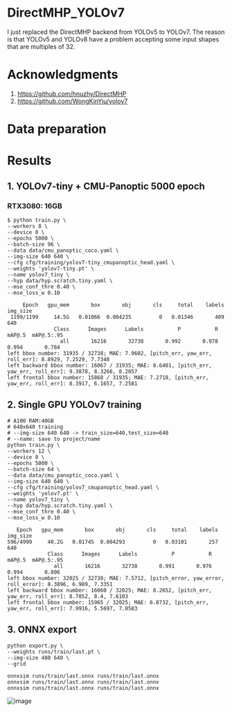 # DirectMHP_YOLOv7
I just replaced the DirectMHP backend from YOLOv5 to YOLOv7. The reason is that YOLOv5 and YOLOv8 have a problem accepting some input shapes that are multiples of 32.

# Acknowledgments
1. https://github.com/hnuzhy/DirectMHP
2. https://github.com/WongKinYiu/yolov7

# Data preparation

# Results
## 1. YOLOv7-tiny + CMU-Panoptic 5000 epoch
### RTX3080: 16GB
```
$ python train.py \
--workers 8 \
--device 0 \
--epochs 5000 \
--batch-size 96 \
--data data/cmu_panoptic_coco.yaml \
--img-size 640 640 \
--cfg cfg/training/yolov7-tiny_cmupanoptic_head.yaml \
--weights 'yolov7-tiny.pt' \
--name yolov7_tiny \
--hyp data/hyp.scratch.tiny.yaml \
--mse_conf_thre 0.40 \
--mse_loss_w 0.10

     Epoch   gpu_mem       box       obj       cls     total    labels  img_size
 1199/1199     14.5G   0.01066  0.004235         0   0.01346       409       640
               Class      Images      Labels           P           R      mAP@.5  mAP@.5:.95
                 all       16216       32738       0.992       0.978       0.994       0.784
left bbox number: 31935 / 32738; MAE: 7.9602, [pitch_err, yaw_err, roll_err]: 8.8929, 7.2529, 7.7348
left backward bbox number: 16067 / 31935; MAE: 8.6401, [pitch_err, yaw_err, roll_err]: 9.3878, 8.3266, 8.2057
left frontal bbox number: 15868 / 31935; MAE: 7.2718, [pitch_err, yaw_err, roll_err]: 8.3917, 6.1657, 7.2581
```

## 2. Single GPU YOLOv7 training
```
# A100 RAM:40GB
# 640x640 training
# --img-size 640 640 -> train_size=640,test_size=640
# --name: save to project/name
python train.py \
--workers 12 \
--device 0 \
--epochs 5000 \
--batch-size 64 \
--data data/cmu_panoptic_coco.yaml \
--img-size 640 640 \
--cfg cfg/training/yolov7_cmupanoptic_head.yaml \
--weights 'yolov7.pt' \
--name yolov7_tiny \
--hyp data/hyp.scratch.tiny.yaml \
--mse_conf_thre 0.40 \
--mse_loss_w 0.10

   Epoch   gpu_mem       box       obj       cls     total    labels  img_size
596/4999     40.2G   0.01745  0.004293         0   0.03101       257       640
             Class      Images      Labels           P           R      mAP@.5  mAP@.5:.95
               all       16216       32738       0.991       0.976       0.994       0.806
left bbox number: 32025 / 32738; MAE: 7.5712, [pitch_error, yaw_error, roll_error]: 8.3896, 6.989, 7.3351
left backward bbox number: 16060 / 32025; MAE: 8.2652, [pitch_err, yaw_err, roll_err]: 8.7852, 8.4, 7.6103
left frontal bbox number: 15965 / 32025; MAE: 6.8732, [pitch_err, yaw_err, roll_err]: 7.9916, 5.5697, 7.0583
```

## 3. ONNX export
```
python export.py \
--weights runs/train/last.pt \
--img-size 480 640 \
--grid

onnxsim runs/train/last.onnx runs/train/last.onnx
onnxsim runs/train/last.onnx runs/train/last.onnx
onnxsim runs/train/last.onnx runs/train/last.onnx
```
![image](https://github.com/PINTO0309/DirectMHP_YOLOv7/assets/33194443/f354b20a-1442-4672-b7f4-8bdc658865bb)

